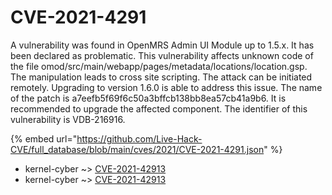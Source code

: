 # CVE-2021-4291

A vulnerability was found in OpenMRS Admin UI Module up to 1.5.x. It has been declared as problematic. This vulnerability affects unknown code of the file omod/src/main/webapp/pages/metadata/locations/location.gsp. The manipulation leads to cross site scripting. The attack can be initiated remotely. Upgrading to version 1.6.0 is able to address this issue. The name of the patch is a7eefb5f69f6c50a3bffcb138bb8ea57cb41a9b6. It is recommended to upgrade the affected component. The identifier of this vulnerability is VDB-216916.

{% embed url="https://github.com/Live-Hack-CVE/full_database/blob/main/cves/2021/CVE-2021-4291.json" %}


* kernel-cyber ~> [CVE-2021-42913](https://www.alice-snow.ru/2021/database/cve-2021-4291/cve-2021-42913-kernel-cyber)
* kernel-cyber ~> [CVE-2021-42913](https://www.alice-snow.ru/2021/database/cve-2021-4291/cve-2021-42913-kernel-cyber)